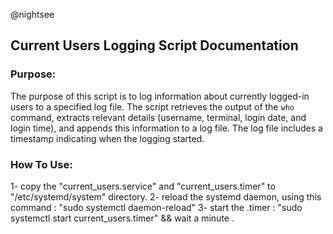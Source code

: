 @nightsee
## Current Users Logging Script Documentation

### Purpose:
The purpose of this script is to log information about currently logged-in users to a specified log file. The script retrieves the output of the `who` command, extracts relevant details (username, terminal, login date, and login time), and appends this information to a log file. The log file includes a timestamp indicating when the logging started.

### How To Use:
  1- copy the "current_users.service" and "current_users.timer" to "/etc/systemd/system" directory.
  2- reload the systemd daemon, using this command : "sudo systemctl daemon-reload"
  3- start the .timer : "sudo systemctl start current_users.timer"
  && wait a minute .

